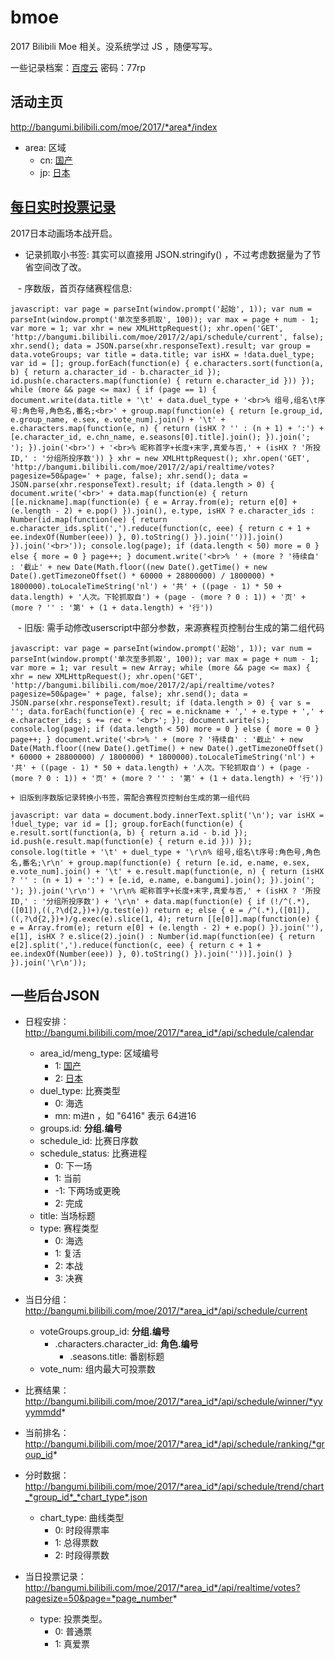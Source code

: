# bmoe
2017 Bilibili Moe 相关。没系统学过 JS ，随便写写。

一些记录档案：[百度云](https://pan.baidu.com/s/1dELXoGT) 密码：77rp

## 活动主页
http://bangumi.bilibili.com/moe/2017/*area*/index

  + area: 区域
    - cn: [国产](http://bangumi.bilibili.com/moe/2017/cn/index) 
    - jp: [日本](http://bangumi.bilibili.com/moe/2017/jp/index)
  
## [每日实时投票记录](http://bangumi.bilibili.com/moe/2017/realtime/index)
2017日本动画场本战开启。
 
 + 记录抓取小书签: 其实可以直接用 JSON.stringify() ，不过考虑数据量为了节省空间改了改。
 
    - 序数版，首页存储赛程信息: 

```javascript: var page = parseInt(window.prompt('起始', 1)); var num = parseInt(window.prompt('单次至多抓取', 100)); var max = page + num - 1; var more = 1; var xhr = new XMLHttpRequest(); xhr.open('GET', 'http://bangumi.bilibili.com/moe/2017/2/api/schedule/current', false); xhr.send(); data = JSON.parse(xhr.responseText).result; var group = data.voteGroups; var title = data.title; var isHX = !data.duel_type; var id = []; group.forEach(function(e) { e.characters.sort(function(a, b) { return a.character_id - b.character_id }); id.push(e.characters.map(function(e) { return e.character_id })) }); while (more && page <= max) { if (page == 1) { document.write(data.title + '\t' + data.duel_type + '<br>% 组号,组名\t序号:角色号,角色名,番名;<br>' + group.map(function(e) { return [e.group_id, e.group_name, e.sex, e.vote_num].join() + '\t' + e.characters.map(function(e, n) { return (isHX ? '' : (n + 1) + ':') + [e.character_id, e.chn_name, e.seasons[0].title].join(); }).join('; '); }).join('<br>') + '<br>% 昵称首字+长度+末字,真爱与否,' + (isHX ? '所投ID,' : '分组所投序数')) } xhr = new XMLHttpRequest(); xhr.open('GET', 'http://bangumi.bilibili.com/moe/2017/2/api/realtime/votes?pagesize=50&page=' + page, false); xhr.send(); data = JSON.parse(xhr.responseText).result; if (data.length > 0) { document.write('<br>' + data.map(function(e) { return [[e.nickname].map(function(e) { e = Array.from(e); return e[0] + (e.length - 2) + e.pop() }).join(), e.type, isHX ? e.character_ids : Number(id.map(function(ee) { return e.character_ids.split(',').reduce(function(c, eee) { return c + 1 + ee.indexOf(Number(eee)) }, 0).toString() }).join(''))].join() }).join('<br>')); console.log(page); if (data.length < 50) more = 0 } else { more = 0 } page++; } document.write('<br>% ' + (more ? '待续自' : '截止' + new Date(Math.floor((new Date().getTime() + new Date().getTimezoneOffset() * 60000 + 28800000) / 1800000) * 1800000).toLocaleTimeString('nl') + '共' + ((page - 1) * 50 + data.length) + '人次。下轮抓取自') + (page - (more ? 0 : 1)) + '页' + (more ? '' : '第' + (1 + data.length) + '行'))```
    
    - 旧版: 需手动修改userscript中部分参数，来源赛程页控制台生成的第二组代码

```javascript: var page = parseInt(window.prompt('起始', 1)); var num = parseInt(window.prompt('单次至多抓取', 100)); var max = page + num - 1; var more = 1; var result = new Array; while (more && page <= max) { xhr = new XMLHttpRequest(); xhr.open('GET', 'http://bangumi.bilibili.com/moe/2017/2/api/realtime/votes?pagesize=50&page=' + page, false); xhr.send(); data = JSON.parse(xhr.responseText).result; if (data.length > 0) { var s = ''; data.forEach(function(e) { rec = e.nickname + ',' + e.type + ',' + e.character_ids; s += rec + '<br>'; }); document.write(s); console.log(page); if (data.length < 50) more = 0 } else { more = 0 } page++; } document.write('<br>% ' + (more ? '待续自' : '截止' + new Date(Math.floor((new Date().getTime() + new Date().getTimezoneOffset() * 60000 + 28800000) / 1800000) * 1800000).toLocaleTimeString('nl') + '共' + ((page - 1) * 50 + data.length) + '人次。下轮抓取自') + (page - (more ? 0 : 1)) + '页' + (more ? '' : '第' + (1 + data.length) + '行'))```

	+ 旧版到序数版记录转换小书签，需配合赛程页控制台生成的第一组代码

```javascript: var data = document.body.innerText.split('\n'); var isHX = !duel_type; var id = []; group.forEach(function(e) { e.result.sort(function(a, b) { return a.id - b.id }); id.push(e.result.map(function(e) { return e.id })) }); console.log(title + '\t' + duel_type + '\r\n% 组号,组名\t序号:角色号,角色名,番名;\r\n' + group.map(function(e) { return [e.id, e.name, e.sex, e.vote_num].join() + '\t' + e.result.map(function(e, n) { return (isHX ? '' : (n + 1) + ':') + [e.id, e.name, e.bangumi].join(); }).join('; '); }).join('\r\n') + '\r\n% 昵称首字+长度+末字,真爱与否,' + (isHX ? '所投ID,' : '分组所投序数') + '\r\n' + data.map(function(e) { if (!/^(.*),([01]),((,?\d{2,})+)/g.test(e)) return e; else { e = /^(.*),([01]),((,?\d{2,})+)/g.exec(e).slice(1, 4); return [[e[0]].map(function(e) { e = Array.from(e); return e[0] + (e.length - 2) + e.pop() }).join(''), e[1], isHX ? e.slice(2).join() : Number(id.map(function(ee) { return e[2].split(',').reduce(function(c, eee) { return c + 1 + ee.indexOf(Number(eee)) }, 0).toString() }).join(''))].join() } }).join('\r\n'));```

## 一些后台JSON
* 日程安排：http://bangumi.bilibili.com/moe/2017/*area_id*/api/schedule/calendar
  + area_id/meng_type: 区域编号
    - 1: [国产](http://bangumi.bilibili.com/moe/2017/1/api/schedule/calendar)
    - 2: [日本](http://bangumi.bilibili.com/moe/2017/2/api/schedule/calendar)
  + duel_type: 比赛类型
    - 0: 海选
    - mn: m进n ，如 "6416" 表示 64进16
  + groups.id: **分组.编号**
  + schedule_id: 比赛日序数
  + schedule_status: 比赛进程
  	- 0: 下一场
  	- 1: 当前
  	- -1: 下两场或更晚
  	- 2: 完成
  + title: 当场标题
  + type: 赛程类型
  	- 0: 海选
  	- 1: 复活
  	- 2: 本战
  	- 3: 决赛
* 当日分组：http://bangumi.bilibili.com/moe/2017/*area_id*/api/schedule/current
	+ voteGroups.group_id: **分组.编号**
		- .characters.character_id: **角色.编号**
			- .seasons.title: 番剧标题
	+ vote_num: 组内最大可投票数
* 比赛结果：http://bangumi.bilibili.com/moe/2017/*area_id*/api/schedule/winner/*yyyymmdd*

* 当前排名： http://bangumi.bilibili.com/moe/2017/*area_id*/api/schedule/ranking/*group_id*

* 分时数据： http://bangumi.bilibili.com/moe/2017/*area_id*/api/schedule/trend/chart_*group_id*_*chart_type*.json
  + chart_type: 曲线类型
    - 0: 时段得票率
    - 1: 总得票数
    - 2: 时段得票数
  
* 当日投票记录： http://bangumi.bilibili.com/moe/2017/*area_id*/api/realtime/votes?pagesize=50&page=*page_number*
  + type: 投票类型。
    - 0: 普通票
    - 1: 真爱票
